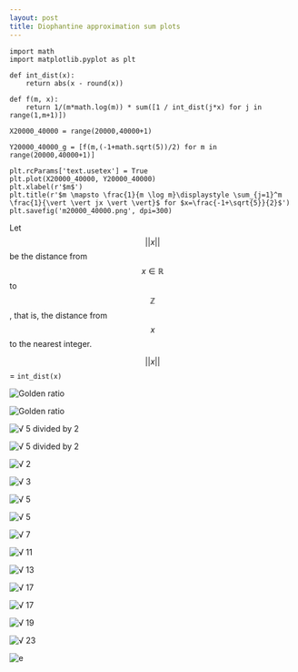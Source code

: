 ```yaml
---
layout: post
title: Diophantine approximation sum plots
---
```


```python3
import math
import matplotlib.pyplot as plt

def int_dist(x):
    return abs(x - round(x))

def f(m, x):
    return 1/(m*math.log(m)) * sum([1 / int_dist(j*x) for j in range(1,m+1)])
```

```python3
X20000_40000 = range(20000,40000+1)

Y20000_40000_g = [f(m,(-1+math.sqrt(5))/2) for m in range(20000,40000+1)]
```

```python3
plt.rcParams['text.usetex'] = True
plt.plot(X20000_40000, Y20000_40000)
plt.xlabel(r'$m$')
plt.title(r'$m \mapsto \frac{1}{m \log m}\displaystyle \sum_{j=1}^m \frac{1}{\vert \vert jx \vert \vert}$ for $x=\frac{-1+\sqrt{5}}{2}$')
plt.savefig('m20000_40000.png', dpi=300)
```

Let $$\vert \vert x \vert \vert$$ be the distance from $$x \in \mathbb{R}$$ to $$\mathbb{Z}$$, that is,
the distance from $$x$$ to the nearest integer.

$$\vert \vert x \vert \vert$$ = `int_dist(x)`

![Golden ratio](/python/m5000_40000_g.png)

![Golden ratio](/python/m20000_40000_g.png)

![√ 5 divided by 2](/python/m5000_40000_sqrt_5_div_2.png)

![√ 5 divided by 2](/python/m20000_40000_sqrt_5_div_2.png)

![√ 2](/python/m5000_40000_sqrt_2.png)

![√ 3](/python/m5000_40000_sqrt_3.png)

![√ 5](/python/m5000_40000_sqrt_5.png)

![√ 5](/python/m20000_40000_sqrt_5.png)

![√ 7](/python/m5000_40000_sqrt_7.png)

![√ 11](/python/m5000_40000_sqrt_11.png)

![√ 13](/python/m5000_40000_sqrt_13.png)

![√ 17](/python/m5000_40000_sqrt_17.png)

![√ 17](/python/m20000_40000_sqrt_17.png)

![√ 19](/python/m5000_40000_sqrt_19.png)

![√ 23](/python/m5000_40000_sqrt_23.png)

![e](/python/m20000_40000_e.png)